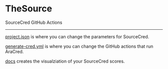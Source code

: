 # TheSource

SourceCred GitHub Actions

---

[project.json](https://github.com/aracred/TheSource/blob/master/project.json) is where you can change the parameters for SourceCred.

[generate-cred.yml](https://github.com/aracred/TheSource/blob/master/.github/workflows/generate-cred.yml) is where you can change the GitHub actions that run AraCred.

[docs](https://github.com/aracred/TheSource/tree/master/docs) creates the visualziation of your SourceCred scores.
